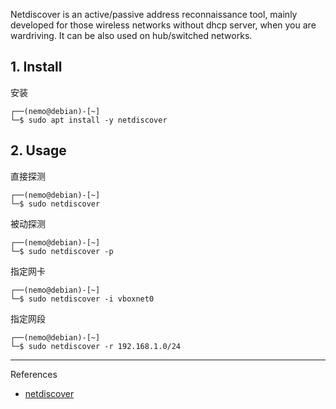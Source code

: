 Netdiscover is an active/passive address reconnaissance tool, mainly developed for those wireless networks without dhcp server, when you are wardriving. It can be also used on hub/switched networks.

## 1. Install

安装

```
┌──(nemo@debian)-[~]
└─$ sudo apt install -y netdiscover
```

## 2. Usage

直接探测

```
┌──(nemo@debian)-[~]
└─$ sudo netdiscover
```

被动探测

```
┌──(nemo@debian)-[~]
└─$ sudo netdiscover -p
```

指定网卡

```
┌──(nemo@debian)-[~]
└─$ sudo netdiscover -i vboxnet0
```

指定网段

```
┌──(nemo@debian)-[~]
└─$ sudo netdiscover -r 192.168.1.0/24
```

---

References

- [netdiscover](https://www.kali.org/tools/netdiscover/)
